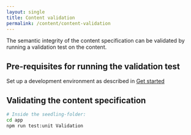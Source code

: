 ```yaml
---
layout: single
title: Content validation
permalink: /content/content-validation
---
```


The semantic integrity of the content specification can be validated by running
a validation test on the content.

## Pre-requisites for running the validation test

Set up a development environment as described in [Get started](/get-started)

## Validating the content specification

```sh
# Inside the seedling-folder:
cd app
npm run test:unit Validation
```
